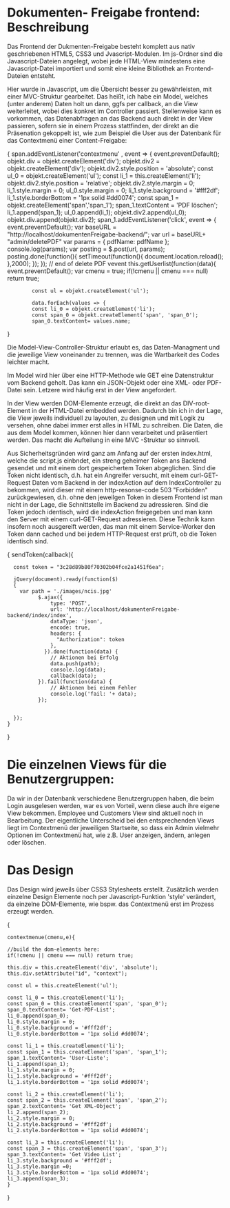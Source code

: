 # Dokumenten- Freigabe frontend: Beschreibung

Das Frontend der Dukmenten-Freigabe besteht komplett aus nativ geschriebenen HTML5, CSS3 und Jvascript-Modulen. Im js-Ordner sind die Javascript-Dateien angelegt, wobei jede HTML-View mindestens eine Javascript-Datei importiert und somit eine kleine Bibliothek an Frontend-Dateien entsteht.

Hier wurde in Javascript, um die Übersicht besser zu gewährleisten, mit einer MVC-Struktur gearbeitet. Das heißt, ich habe ein Model, welches (unter anderem) Daten holt un dann, ggfs per callback, an die View weiterleitet, wobei dies konkret im Controller passiert. Stellenweise kann es vorkommen, das Datenabfragen an das Backend auch direkt in der View passieren, sofern sie in einem Prozess stattfinden, der direkt an die Präsenation gekoppelt ist, wie zum Beispiel die User aus der Datenbank für das Contextmenü einer Content-Freigabe:

{
     span.addEventListener('contextmenu' , event  => {
          event.preventDefault(); 
          objekt.div   = objekt.createElement('div');
          objekt.div2  = objekt.createElement('div');
          objekt.div2.style.position = 'absolute';
          const ul_0 = objekt.createElement('ul');
          const li_1 = this.createElement('li');
          objekt.div2.style.position = 'relative';
          objekt.div2.style.margin = 0;
          li_1.style.margin = 0;
          ul_0.style.margin = 0;
          li_1.style.background = '#fff2df';
          li_1.style.borderBottom = '1px solid #dd0074';
          const span_1 = objekt.createElement('span','span_1');
          span_1.textContent = 'PDF löschen';
          li_1.append(span_1);
          ul_0.append(li_1);
          objekt.div2.append(ul_0);
          objekt.div.append(objekt.div2);
          span_1.addEventListener('click', event => {
            event.preventDefault();
            var baseURL = "http://localhost/dokumentenFreigabe-backend/";
            var url  = baseURL+ "admin/deletePDF"
            var params = { 
                pdfName: pdfName
            };
            console.log(params);
            var posting = $.post(url, params);
            posting.done(function(){
                setTimeout(function(){
                  document.location.reload();
                },2000);
            });
          }); // end of delete PDF vevent
          this.getUserlist(function(data){
            event.preventDefault();
            var cmenu = true;
            if(!cmenu || cmenu === null) return true;
            
          
            const ul = objekt.createElement('ul');
           
            data.forEach(values => {
            const li_0 = objekt.createElement('li');
            const span_0 = objekt.createElement('span', 'span_0');
            span_0.textContent= values.name;
}

Die Model-View-Controller-Struktur erlaubt es, das Daten-Managment und die jeweilige View voneinander zu trennen, was die Wartbarkeit des Codes leichter macht.

Im Model wird hier über eine HTTP-Methode wie GET eine Datenstruktur vom Backend geholt. Das kann ein JSON-Objekt oder eine XML- oder PDF-Datei sein. Letzere wird häufig erst in der View angefordert.

In der View werden DOM-Elemente erzeugt, die direkt an das DIV-root-Element in der HTML-Datei embedded werden. Dadurch bin ich in der Lage, die View jeweils individuell zu layouten, zu designen und mit Logik zu versehen, ohne dabei immer erst alles in HTML zu schreiben. Die Daten, die aus dem Model kommen, können hier dann verarbeitet und präsentiert werden. Das macht die Aufteilung in eine MVC -Struktur so sinnvoll.

Aus Sicherheitsgründen wird ganz am Anfang auf der ersten index.html, welche die script.js einbndet, ein streng geheimer Token ans Backend gesendet und mit einem dort gespeichertem Token abgeglichen. Sind die Token nicht identisch, d.h. hat ein Angreifer versucht, mit einem curl-GET-Request Daten vom Backend in der indexAction auf dem IndexController zu bekommen, wird dieser mit einem http-resonse-code 503 "Forbidden" zurückgewiesen, d.h. ohne den jeweilgen Token in diesem Frontend ist man nicht in der Lage, die Schnittstelle im Backend zu adressieren. Sind die Token jedoch identisch, wird die indexAction freigegeben und man kann den Server mit einem curl-GET-Request adressieren. Diese Technik kann insofern noch ausgereift werden, das man mit einem Service-Worker den Token dann cached und bei jedem HTTP-Request erst prüft, ob die Token identisch sind.

{
    sendToken(callback){

      const token = "3c28d89b80f70302b04fce2a1451f6ea";

      jQuery(document).ready(function($)
      {
        var path = './images/ncis.jpg'
              $.ajax({
                  type: 'POST',
                  url: 'http://localhost/dokumentenFreigabe-backend/index/index',
                  dataType: 'json',
                  encode: true,
                  headers: {
                    "Authorization": token
                  },
                }).done(function(data) {
                  // Aktionen bei Erfolg
                  data.push(path);
                  console.log(data);
                  callback(data);
              }).fail(function(data) {
                  // Aktionen bei einem Fehler
                  console.log('fail: '+ data);			
              });
      
       
      });
    }
}

# Die einzelnen Views für die Benutzergruppen:

Da wir in der Datenbank verschiedene Benutzergruppen haben, die beim Login ausgelesen werden, war es von Vorteil, wenn diese auch ihre eigene View bekommen.
Employee und Customers View sind aktuell noch in Bearbeitung. Der eigentliche Unterscheid bei den entsprechenden Views liegt im Contextmenü der jeweiligen Startseite, so dass ein Admin vielmehr Optionen im Contextmenü hat, wie z.B. User anzeigen, ändern, anlegen oder löschen.

# Das Design

Das Design wird jeweils über CSS3 Stylesheets erstellt. Zusätzlich werden einzelne Design Elemente noch per Javascript-Funktion 'style' verändert, da einzelne DOM-Elemente, wie bspw. das Contextmenü erst im Prozess erzeugt werden.

{

    contextmenue(cmenu,e){

    //build the dom-elements here:
    if(!cmenu || cmenu === null) return true;

    this.div = this.createElement('div', 'absolute');
    this.div.setAttribute("id", "context");

    const ul = this.createElement('ul');

    const li_0 = this.createElement('li');
    const span_0 = this.createElement('span', 'span_0');
    span_0.textContent= 'Get-PDF-List';
    li_0.append(span_0);
    li_0.style.margin = 0;
    li_0.style.background = '#fff2df';
    li_0.style.borderBottom = '1px solid #dd0074';

    const li_1 = this.createElement('li');
    const span_1 = this.createElement('span', 'span_1');
    span_1.textContent= 'User-Liste';
    li_1.append(span_1);
    li_1.style.margin = 0;
    li_1.style.background = '#fff2df';
    li_1.style.borderBottom = '1px solid #dd0074';

    const li_2 = this.createElement('li');
    const span_2 = this.createElement('span', 'span_2');
    span_2.textContent= 'Get XML-Object';
    li_2.append(span_2);
    li_2.style.margin = 0;
    li_2.style.background = '#fff2df';
    li_2.style.borderBottom = '1px solid #dd0074';

    const li_3 = this.createElement('li');
    const span_3 = this.createElement('span', 'span_3');
    span_3.textContent= 'Get Video List';
    li_3.style.background = '#fff2df';
    li_3.style.margin =0;
    li_3.style.borderBottom = '1px solid #dd0074';
    li_3.append(span_3);
    }
}


